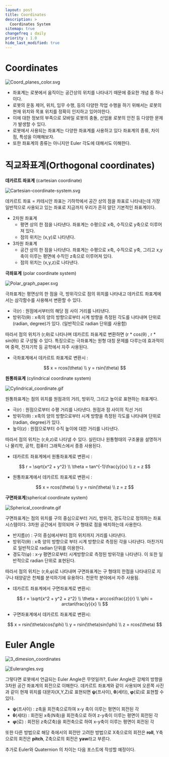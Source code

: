```yaml
---
layout: post
title: Coordinates
description: >
  Coordinates System
sitemap: true
changefreq : daily
priority : 1.0
hide_last_modified: true
---
```



# Coordinates

![Coord_planes_color.svg](https://raw.githubusercontent.com/eeoon/eeoon.github.io/main/mathematics/images/coordinates/image1.svg)

- 좌표계는 로봇에서 움직이는 공간상의 위치를 나타내기 때문에 중요한 개념 중 하나이다.
- 로봇의 운동 제어, 위치, 임무 수행, 등의 다양한 작업 수행을 하기 위해서는 로봇의 현재 위치와 목표 위치를 정확히 인지하고 있어야한다.
- 이에 대한 정보의 부족으로 모바일 로봇의 충돌, 산업용 로봇의 안전 등 다양한 문제가 발생할 수 있다.
- 로봇에서 사용되는 좌표계는 다양한 좌표계를 사용하고 있다 좌표계의 종류, 차이점, 특성을 이해해보자.
- 또한 좌표계의 종류는 아니지만 Euler 각도에 대해서도 이해한다.

# 직교좌표계(Orthogonal coordinates)

**데카르트 좌표계** (cartesian coordinate)

![Cartesian-coordinate-system.svg](https://raw.githubusercontent.com/eeoon/eeoon.github.io/main/mathematics/images/coordinates/image2.svg)

데카르트 좌표 = 카테시안 좌표는 기하학에서 공간 상의 점을 좌표로 나타내는데 가장 일반적으로 사용되고 있는 좌표로 지금까지 우리가 흔히 알던 기본적인 좌표계이다.

- 2차원 좌표계
    - 평면 상의 한 점을 나타낸다. 좌표계는 수평으로 x축, 수직으로 y축으로 이루어져 있다.
    - 점의 위치는 (x,y)로 나타낸다.
- 3차원 좌표계
    - 공간 상의 한 점을 나타낸다. 좌표계는 수평으로 x축, 수직으로 y축, 그리고 x,y 축이 이루는 평면에 수직인 z축으로 이루어져 있다.
    - 점의 위치는 (x,y,z)로 나타낸다.

**극좌표계** (polar coordinate system)

![Polar_graph_paper.svg](https://raw.githubusercontent.com/eeoon/eeoon.github.io/main/mathematics/images/coordinates/image3.svg)

극좌표계는 평면상의 한 점을 극, 방위각으로 점의 위치를 나타내고 데카르트 좌표계에서는 삼각함수를 사용해서 변환할 수 있다.

- 극(r) : 원점에서부터의 해당 점 사이 거리를 나타낸다.
- 방위각(θ) : x축의 양의 방향으로부터 시계 방향을 측정된 각도를 나타내며 단위로 (radian, degree)가 있다. (일반적으로 radian 단위를 사용함)

따라서 점의 위치가 (r,θ)로 나타나며 데카르트 좌표계로 변환하면 (r * cos(θ) , r * sin(θ)) 로 구성될 수 있다. 특징으로는 극좌표계는 원형 대칭 문제를 다루는데 효과적이며 중력, 전자기학 등 공학에서 자주 사용된다.

- 극좌표계에서 데카르트 좌표계로 변환시 :

$$
x = rcos(\theta) \\
y = rsin(\theta)
$$

**원통좌표계** (cylindrical coordinate system)

![Cylindrical_coordinate.gif](https://raw.githubusercontent.com/eeoon/eeoon.github.io/main/mathematics/images/coordinates/image4.gif)

원통좌표계는 점의 위치를 원점과의 거리, 방위각, 그리고 높이로 표현하는 좌표계다.

- 극(r) : 원점으로부터 수평 거리를 나타낸다. 원점과 점 사이의 직선 거리
- 방위각(θ) : x축의 양의 방향으로부터 시계 방향을 측정된 각도를 나타내며 단위로 (radian, degree)가 있다.
- 높이(z) : 원점으로부터 수직 높이에 대한 거리를 나타낸다.

따라서 점의 위치는 (r,θ,z)로 나타낼 수 있다. 실린더나 원통형태의 구조물을 설명하거나 물리학, 공학, 컴퓨터 그래픽스에서 종종 사용된다.

- 데카르트 좌표계에서 원통좌표계로 변환시 :

$$
r = \sqrt{x^2 + y^2} \\
\theta = tan^{-1}\frac{y}{x} \\
z = z
$$

- 원통좌표계에서 데카르트 좌표계로 변환시 :

$$
x = rcos(\theta) \\
y = rsin(\theta) \\
z = z
$$

**구면좌표계**(spherical coordinate system)

![Spherical_coordinate.gif](https://raw.githubusercontent.com/eeoon/eeoon.github.io/main/mathematics/images/coordinates/image5.gif)

구면좌표계는 점의 위치를 구의 중심으로부터 거리, 방위각, 경도각으로 정의하는 좌표시스템이다. 3차원 공간에서 정의되며 구 형태로 점을 배치하는데 사용한다.

- 반지름(r) : 구의 중심에서부터 점의 위치까지 거리를 나타낸다.
- 방위각(θ) : x축 양의 방향으로 부터 시계 방향으로 측정된 각을 나타낸다. 마찬가지로 일반적으로 radian 단위를 이용한다.
- 경도각(φ) : x-y 평면으로부터 시계방향으로 측정된 방위각을 나타낸다. 이 또한 일반적으로 radian 단위로 표현된다.

따라서 점의 위치는 (r,θ,φ)로 나타내며 구면좌표계는 구 형태의 한점을 나타내므로 지구나 태양같은 천체를 분석하기에 유용하다. 천문학 분야에서 자주 사용됨.

- 데카르트 좌표계에서 구면좌표계로 변환시:

$$
r = \sqrt{x^2 + y^2 + z^2} \\
\theta = arccos\frac{z}{r} \\
\phi = arctan\frac{y}{x} \\
$$

- 구면좌표계에서 데카르트 좌표계로 변환시:

$$
x = rsin(\theta)cos(\phi) \\
y = rsin(\theta)sin(\phi) \\
z = rcos(\theta)
$$

# Euler Angle

![3_dimesion_coordinates](https://raw.githubusercontent.com/eeoon/eeoon.github.io/main/mathematics/images/coordinates/image6.png)

![Eulerangles.svg](https://raw.githubusercontent.com/eeoon/eeoon.github.io/main/mathematics/images/coordinates/image7.svg)

그렇다면 로봇에서 언급되는 Euler Angle은 무엇일까?, Euler Angle은 강체의 방향을 3차원 공간 좌표계의 회전으로 이해한다. 데카르트 좌표계와 같이 사용되며 오른쪽 사진과 같이 현재 위치를 대문자(X,Y,Z)로 표현되면  **ψ**(프사이), **θ**(세타), **φ**(로)로 표현할 수 있다.

- **ψ**(프사이) : z축을 회전축으로하여 x-y 축이 이루는 평면이 회전된 각
- **θ**(세타) : 회전된 x축(N축)을 회전축으로 하여  z-y축이 이루는 평면이 회전된 각
- **φ**(로) : 회전된 z축(Z축)을 회전축으로 하여 x-y축이 이루는 평면이 회전된 각

또한 다른 방법으로 해당 축에서의 회전만 고려한 방법으로  X축으로의 회전은 **roll**, Y축으로의 회전은 **pitch**, Z축으로의 회전은 **yaw**라고 부른다. 

추가로 Euler와  Quaternion 의 차이는 다음 포스트에 작성할 예정이다.

